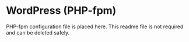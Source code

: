# WordPress (PHP-fpm)

PHP-fpm configuration file is placed here. This readme file is not required and
can be deleted safely.
